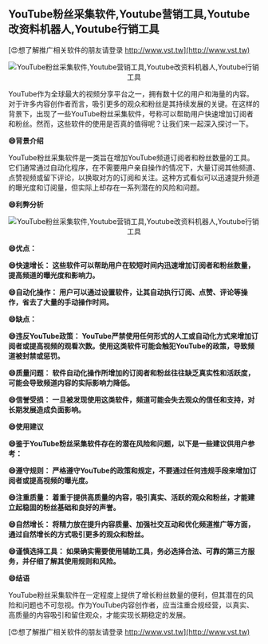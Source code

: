 ## **YouTube粉丝采集软件,Youtube营销工具,Youtube改资料机器人,Youtube行销工具**

[😍想了解推广相关软件的朋友请登录 http://www.vst.tw](http://www.vst.tw)

 <center><img src="https://vst.tw/MP4/tuiguang/png/0.png" alt="YouTube粉丝采集软件,Youtube营销工具,Youtube改资料机器人,Youtube行销工具"></center>

YouTube作为全球最大的视频分享平台之一，拥有数十亿的用户和海量的内容。对于许多内容创作者而言，吸引更多的观众和粉丝是其持续发展的关键。在这样的背景下，出现了一些YouTube粉丝采集软件，号称可以帮助用户快速增加订阅者和粉丝。然而，这些软件的使用是否真的值得呢？让我们来一起深入探讨一下。

**😄背景介绍**

YouTube粉丝采集软件是一类旨在增加YouTube频道订阅者和粉丝数量的工具。它们通常通过自动化程序，在不需要用户亲自操作的情况下，大量订阅其他频道、点赞视频或留下评论，以换取对方的订阅和关注。这种方式看似可以迅速提升频道的曝光度和订阅量，但实际上却存在一系列潜在的风险和问题。

**😄利弊分析**

 <center><img src="https://vst.tw/MP4/tuiguang/png/8.png" alt="YouTube粉丝采集软件,Youtube营销工具,Youtube改资料机器人,Youtube行销工具"></center>

**😄优点：**

**😄快速增长： 这些软件可以帮助用户在较短时间内迅速增加订阅者和粉丝数量，提高频道的曝光度和影响力。**

**😄自动化操作： 用户可以通过设置软件，让其自动执行订阅、点赞、评论等操作，省去了大量的手动操作时间。**

**😄缺点：**

**😄违反YouTube政策： YouTube严禁使用任何形式的人工或自动化方式来增加订阅者或提高视频的观看次数。使用这类软件可能会触犯YouTube的政策，导致频道被封禁或惩罚。**

**😄质量问题： 软件自动化操作所增加的订阅者和粉丝往往缺乏真实性和活跃度，可能会导致频道内容的实际影响力降低。**

**😄信誉受损： 一旦被发现使用这类软件，频道可能会失去观众的信任和支持，对长期发展造成负面影响。**

**😄使用建议**

**😄鉴于YouTube粉丝采集软件存在的潜在风险和问题，以下是一些建议供用户参考：**

**😄遵守规则： 严格遵守YouTube的政策和规定，不要通过任何违规手段来增加订阅者或提高视频的曝光度。**

**😄注重质量： 着重于提供高质量的内容，吸引真实、活跃的观众和粉丝，才能建立起稳固的粉丝基础和良好的声誉。**

**😄自然增长： 将精力放在提升内容质量、加强社交互动和优化频道推广等方面，通过自然增长的方式吸引更多的观众和粉丝。**

**😄谨慎选择工具： 如果确实需要使用辅助工具，务必选择合法、可靠的第三方服务，并仔细了解其使用规则和风险。**

**😄结语**

YouTube粉丝采集软件在一定程度上提供了增长粉丝数量的便利，但其潜在的风险和问题也不可忽视。作为YouTube内容创作者，应当注重合规经营，以真实、高质量的内容吸引和留住观众，才能实现长期稳定的发展。

[😍想了解推广相关软件的朋友请登录 http://www.vst.tw](http://www.vst.tw)



